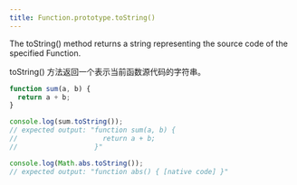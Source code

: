 ```yaml
---
title: Function.prototype.toString()
---
```


The toString() method returns a string representing the source code of the specified Function.

toString() 方法返回一个表示当前函数源代码的字符串。

``` js
function sum(a, b) {
  return a + b;
}

console.log(sum.toString());
// expected output: "function sum(a, b) {
//                     return a + b;
//                   }"

console.log(Math.abs.toString());
// expected output: "function abs() { [native code] }"
```